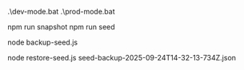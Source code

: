  .\dev-mode.bat
 .\prod-mode.bat

npm run snapshot
npm run seed

node backup-seed.js

node restore-seed.js seed-backup-2025-09-24T14-32-13-734Z.json


